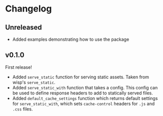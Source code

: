 # Changelog

## Unreleased
- Added examples demonstrating how to use the package

## v0.1.0
First release!

- Added `serve_static` function for serving static assets. Taken from wisp's `serve_static`.
- Added `serve_static_with` function that takes a config. This config can be used to define response headers to add to statically served files.
- Added `default_cache_settings` function which returns default settings for `serve_static_with`, which sets `cache-control` headers for `.js` and `.css` files.
